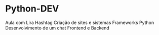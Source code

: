 # Python-DEV
Aula com Lira Hashtag
Criação de sites e sistemas
Frameworks Python
Desenvolvimento de um chat
Frontend e Backend
